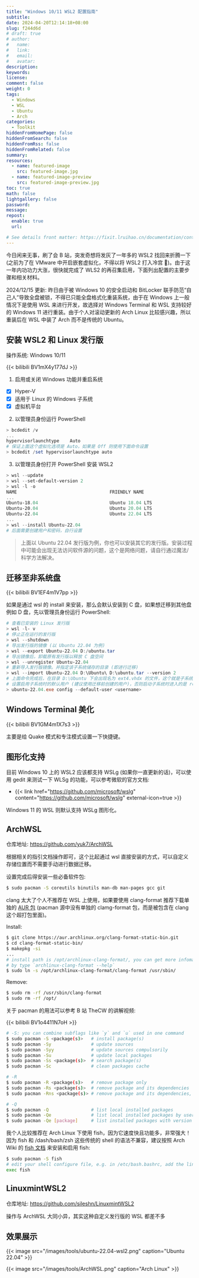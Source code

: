 ```yaml
---
title: "Windows 10/11 WSL2 配置指南"
subtitle:
date: 2024-04-20T12:14:18+08:00
slug: f244d6d
# draft: true
# author:
#   name:
#   link:
#   email:
#   avatar:
description:
keywords:
license:
comment: false
weight: 0
tags:
  - Windows
  - WSL
  - Ubuntu
  - Arch
categories:
  - Toolkit
hiddenFromHomePage: false
hiddenFromSearch: false
hiddenFromRss: false
hiddenFromRelated: false
summary:
resources:
  - name: featured-image
    src: featured-image.jpg
  - name: featured-image-preview
    src: featured-image-preview.jpg
toc: true
math: false
lightgallery: false
password:
message:
repost:
  enable: true
  url:

# See details front matter: https://fixit.lruihao.cn/documentation/content-management/introduction/#front-matter
---
```


今日闲来无事，刷了会 B 站，突发奇想将发灰了一年多的 WSL2 找回来折腾一下 (之前为了在 VMware 中开启嵌套虚拟化，不得以将 WSL2 打入冷宫 :rofl:)。由于这一年内功功力大涨，很快就完成了 WLS2 的再召集启用，下面列出配置的主要步骤和相关材料。

2024/12/15 更新: 昨日由于被 Windows 10 的安全启动和 BitLocker 联手防范“自己人”导致全盘被锁，不得已只能全盘格式化重装系统，由于在 Windows 上一般情况下是使用 WSL 来进行开发，故选择对 Windows Terminal 和 WSL 支持较好的 Windows 11 进行重装。由于个人对滚动更新的 Arch Linux 比较感兴趣，所以重装后在 WSL 中装了 Arch 而不是传统的 Ubuntu。

<!--more-->

## 安装 WSL2 和 Linux 发行版

操作系统: Windows 10/11

{{< bilibili BV1mX4y177dJ >}}

1. 启用或关闭 Windows 功能并重启系统
  - [x] Hyper-V
  - [x] 适用于 Linux 的 Windows 子系统
  - [x] 虚拟机平台

2. 以管理员身份运行 PowerShell

```powershell
> bcdedit /v
...
hypervisorlaunchtype    Auto
# 保证上面这个虚拟化选项是 Auto，如果是 Off 则使用下面命令设置
> bcdedit /set hypervisorlaunchtype auto
```

3. 以管理员身份打开 PowerShell 安装 WSL2

```powershell
> wsl --update
> wsl --set-default-version 2
> wsl -l -o
NAME                                   FRIENDLY NAME
...
Ubuntu-18.04                           Ubuntu 18.04 LTS
Ubuntu-20.04                           Ubuntu 20.04 LTS
Ubuntu-22.04                           Ubuntu 22.04 LTS
...
> wsl --install Ubuntu-22.04
# 后面需要创建用户和密码，自行设置
```

> 上面以 Ubuntu 22.04 发行版为例，你也可以安装其它的发行版。安装过程中可能会出现无法访问软件源的问题，这个是网络问题，请自行通过魔法/科学方法解决。

## 迁移至非系统盘

{{< bilibili BV1EF4m1V7pp >}}

如果是通过 wsl 的 install 来安装，那么会默认安装到 C 盘，如果想迁移到其他盘例如 D 盘，先以管理员身份运行 PowerShell:

```powershell
# 查看已安装的 Linux 发行版
> wsl -l- v
# 停止正在运行的发行版
> wsl --shutdown
# 导出发行版的镜像 (以 Ubuntu 22.04 为例)
> wsl --export Ubuntu-22.04 D:/ubuntu.tar
# 导出镜像后，卸载原有发行版以释放 C 盘空间
> wsl --unregister Ubuntu-22.04
# 重新导入发行版镜像。并指定该子系统储存的目录 (即进行迁移)
> wsl --import Ubuntu-22.04 D:\Ubuntu\ D:\ubuntu.tar --version 2
# 上面命令完成后，在目录 D:\Ubuntu 下会出现名为 ext4.vhdx 的文件，这个就是子系统的虚拟磁盘
# 设置启用子系统时的默认用户 (建议使用迁移前创建的用户)，否则启动子系统时进入的是 root 用户
> ubuntu-22.04.exe config --default-user <username>
```

## Windows Terminal 美化

{{< bilibili BV1GM4m1X7s3 >}}

主要是给 Quake 模式和专注模式设置一下快捷键。

## 图形化支持

目前 Windows 10 上的 WSL2 应该都支持 WSLg (如果你一直更新的话)，可以使用 gedit 来测试一下 WLSg 的功能，可以参考微软的官方文档:

- {{< link href="https://github.com/microsoft/wslg" content="https://github.com/microsoft/wslg" external-icon=true >}}

Windows 11 的 WSL 则默认支持 WSLg 图形化。

## ArchWSL

仓库地址: https://github.com/yuk7/ArchWSL

根据相关的指引文档操作即可，这个比起通过 wsl 直接安装的方式，可以自定义存储位置而不需要手动进行数据迁移。

设置完成后得安装一些必备软件包:

```sh
$ sudo pacman -S coreutils binutils man-db man-pages gcc git
```

clang 太大了个人不推荐在 WSL 上使用，如果要使用 clang-format 推荐下载单独的 [AUR 包](https://aur.archlinux.org/packages/clang-format-static-bin) (pacman 源中没有单独的 clamg-format 包，而是被包含在 clang 这个超打包里面)。

Install:

```sh
$ git clone https://aur.archlinux.org/clang-format-static-bin.git
$ cd clang-format-static-bin/
$ makepkg -si 
...
# install path is /opt/archlinux-clang-format/, you can get more infomation 
# by type `archlinux-clang-format --help`
$ sudo ln -s /opt/archlinux-clang-format/clang-format /usr/sbin/
```

Remove:

```sh
$ sudo rm -rf /usr/sbin/clang-format
$ sudo rm -rf /opt/
```

关于 pacman 的用法可以参考 B 站 TheCW 的讲解视频:

{{< bilibili BV1o4411N7oH >}}

```sh
# -S: you can combine subflags like `y` and `u` used in one command
$ sudo pacman -S <package(s)>   # install package(s)
$ sudo pacman -Sy               # update sources
$ sudo pacman -Syy              # update sources compulsorily
$ sudo pacman -Su               # update local packages
$ sudo pacman -Ss <package(s)>  # search package(s)
$ sudo pacman -Sc               # clean packages cache

# -R
$ sudo pacman -R <package(s)>   # remove package only
$ sudo pacman -Rs <package(s)>  # remove package and its dependencies
$ sudo pacman -Rns <package(s)> # remove package and its dependencies, global configurations

# -Q
$ sudo pacman -Q                # list local installed packages
$ sudo pacman -Qe               # list local installed packages by user
$ sudo pacman -Qe [package]     # list installed packages with version
```

我个人比较推荐在 Arch Linux 下使用 fish，因为它速度快且功能多，非常强大！因为 fish 和 /dash/bash/zsh 这些传统的 shell 的语法不兼容，建议按照 Arch Wiki 的 [fish 文档](https://wiki.archlinux.org/title/Fish) 来安装和启用 fish:

```sh
$ sudo pacman -S fish
# edit your shell configure file, e.g. in /etc/bash.bashrc, add the line:
exec fish
```

## LinuxmintWSL2

仓库地址: https://github.com/sileshn/LinuxmintWSL2 

操作与 ArchWSL 大同小异，其实这种自定义发行版的 WSL 都差不多

## 效果展示

{{< image src="/images/tools/ubuntu-22.04-wsl2.png" caption="Ubuntu 22.04" >}}

{{< image src="/images/tools/ArchWSL.png" caption="Arch Linux" >}}

